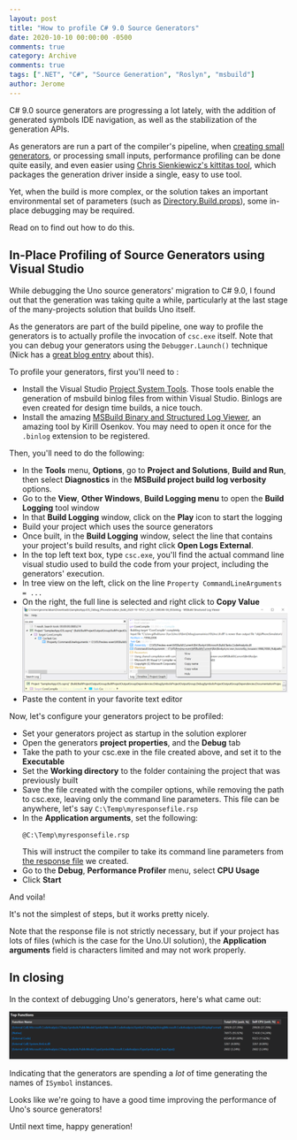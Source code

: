 ```yaml
---
layout: post
title: "How to profile C# 9.0 Source Generators"
date: 2020-10-10 00:00:00 -0500
comments: true
category: Archive
comments: true
tags: [".NET", "C#", "Source Generation", "Roslyn", "msbuild"]
author: Jerome
---
```


C# 9.0 source generators are progressing a lot lately, with the addition of generated symbols IDE navigation, as well as the stabilization of the generation APIs.

As generators are run a part of the compiler's pipeline, when [creating small generators](https://jaylee.org/archive/2020/04/29/notify-property-changed-with-rosyln-generators.html), or processing small inputs, performance profiling can be done quite easily, and even easier using [Chris Sienkiewicz's kittitas tool](https://github.com/chsienki/kittitas), which packages the generation driver inside a single, easy to use tool.

Yet, when the build is more complex, or the solution takes an important environmental set of parameters (such as [Directory.Build.props](https://docs.microsoft.com/en-us/visualstudio/msbuild/customize-your-build?view=vs-2019)), some in-place debugging may be required.

Read on to find out how to do this.

<!-- more -->

## In-Place Profiling of Source Generators using Visual Studio

While debugging the Uno source generators' migration to C# 9.0, I found out that the generation was taking quite a while, particularly at the last stage of the many-projects solution that builds Uno itself.

As the generators are part of the build pipeline, one way to profile the generators is to actually profile the invocation of `csc.exe` itself. Note that you can debug your generators using the `Debugger.Launch()` technique (Nick has a [great blog entry](https://nicksnettravels.builttoroam.com/debug-code-gen/) about this).

To profile your generators, first you'll need to :
- Install the Visual Studio [Project System Tools](https://marketplace.visualstudio.com/items?itemName=VisualStudioProductTeam.ProjectSystemTools). Those tools enable the generation of msbuild binlog files from within Visual Studio. Binlogs are even created for design time builds, a nice touch.
- Install the amazing [MSBuild Binary and Structured Log Viewer](https://msbuildlog.com/), an amazing tool by Kirill Osenkov. You may need to open it once for the `.binlog` extension to be registered.

Then, you'll need to do the following:
- In the **Tools** menu, **Options**, go to **Project and Solutions**, **Build and Run**, then select **Diagnostics** in the **MSBuild project build log verbosity** options.
- Go to the **View**, **Other Windows**, **Build Logging menu** to open the **Build Logging** tool window
- In that **Build Logging** window, click on the **Play** icon to start the logging
- Build your project which uses the source generators
- Once built, in the **Build Logging** window, select the line that contains your project's build results, and right click **Open Logs External**.
- In the top left text box, type `csc.exe`, you'll find the actual command line visual studio used to build the code from your project, including the generators' execution.
- In tree view on the left, click on the line `Property CommandLineArguments = ...`
- On the right, the full line is selected and right click to **Copy Value**
![copy the csc arguments](/assets/images/20201010-generators-profiling-binlog.png)
- Paste the content in your favorite text editor

Now, let's configure your generators project to be profiled:
- Set your generators project as startup in the solution explorer
- Open the generators **project properties**, and the **Debug** tab
- Take the path to your csc.exe in the file created above, and set it to the **Executable**
- Set the **Working directory** to the folder containing the project that was previously built
- Save the file created with the compiler options, while removing the path to csc.exe, leaving only the command line parameters. This file can be anywhere, let's say `C:\Temp\myresponsefile.rsp`
- In the **Application arguments**, set the following:
    ```
    @C:\Temp\myresponsefile.rsp
    ```
    This will instruct the compiler to take its command line parameters from [the response file](https://docs.microsoft.com/en-us/dotnet/csharp/language-reference/compiler-options/response-file-compiler-option) we created.
- Go to the **Debug**, **Performance Profiler** menu, select **CPU Usage**
- Click **Start**

And voila!

It's not the simplest of steps, but it works pretty nicely. 

Note that the response file is not strictly necessary, but if your project has lots of files (which is the case for the Uno.UI solution), the **Application arguments** field is characters limited and may not work properly.

## In closing

In the context of debugging Uno's generators, here's what came out:

![profiling output](/assets/images/20201010-generators-profiling.png)

Indicating that the generators are spending a _lot_ of time generating the names of `ISymbol` instances.

Looks like we're going to have a good time improving the performance of Uno's source generators!

Until next time, happy generation!